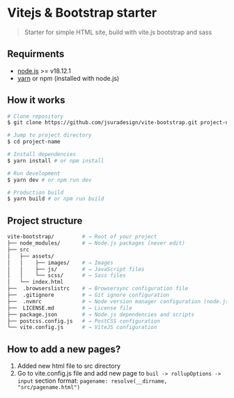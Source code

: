 # Vitejs & Bootstrap starter

> Starter for simple HTML site, build with vite.js bootstrap and sass

## Requirments

- [node.js](https://nodejs.org/en/) >= v18.12.1
- [yarn](https://yarnpkg.com/) or npm (installed with node.js)

## How it works

```sh
# Clone repository
$ git clone https://github.com/jsuradesign/vite-bootstrap.git project-name

# Jump to project directory
$ cd project-name

# Install dependencies
$ yarn install # or npm install

# Run development
$ yarn dev # or npm run dev

# Production build
$ yarn build # or npm run build
```

## Project structure

```sh
vite-bootstrap/         # → Root of your project
├── node_modules/       # → Node.js packages (never edit)
├── src
│   ├── assets/
│   │    ├── images/    # → Images
│   │    ├── js/        # → JavaScript files
│   │    └── scss/      # → Sass files
│   └── index.html
├──  .browserslistrc    # → Browsersync configuration file
├──  .gitignore         # → Git ignore configuration
├──  .nvmrc             # → Node version manager configuration (node.js version)
├──  LICENSE.md         # → License file
├── package.json        # → Node.js dependencies and scripts
├── postcss.config.js   # → PostCSS configuration
└── vite.config.js      # → ViteJS configuration
```

## How to add a new pages?

1. Added new html file to src directory
2. Go to vite.config.js file and add new page to `buil -> rollupOptions -> input` section
   format: `pagename: resolve(__dirname, "src/pagename.html")`
